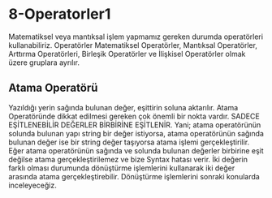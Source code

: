 # 8-Operatorler1
Matematiksel veya mantıksal işlem yapmamız gereken durumda operatörleri kullanabiliriz. Operatörler Matematiksel Operatörler, Mantıksal Operatörler, Arttırma Operatörleri, Birleşik Operatörler ve İlişkisel Operatörler olmak üzere gruplara ayrılır.

## Atama Operatörü
Yazıldığı yerin sağında bulunan değer,  eşittirin soluna aktarılır. Atama Operatöründe dikkat edilmesi gereken çok önemli bir nokta vardır. SADECE EŞİTLENEBİLİR DEĞERLER BİRBİRİNE EŞİTLENİR. Yani; atama operatörünün solunda bulunan yapı string bir değer istiyorsa, atama operatörünün sağında bulunan değer ise bir string değer taşıyorsa atama işlemi gerçekleştirilir. Eğer atama operatörünün sağında ve solunda bulunan değerler birbirine eşit değilse atama gerçekleştirilemez ve bize Syntax hatası verir. İki değerin farklı olması durumunda dönüştürme işlemlerini kullanarak iki değer arasında atama gerçekleştirebilir. Dönüştürme işlemlerini sonraki konularda inceleyeceğiz. 

